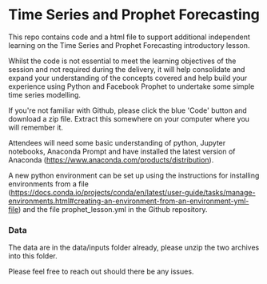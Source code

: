# Time Series and Prophet Forecasting

This repo contains code and a html file to support additional independent learning on the Time Series and Prophet Forecasting introductory lesson.

Whilst the code is not essential to meet the learning objectives of the session and not required during the delivery, it will help consolidate and expand your understanding of the concepts covered and help build your experience using Python and Facebook Prophet to undertake some simple time series modelling.

If you're not familiar with Github, please click the blue 'Code' button and download a zip file.  Extract this somewhere on your computer where you will remember it.

Attendees will need some basic understanding of python, Jupyter notebooks, Anaconda Prompt and have installed the latest version of Anaconda (https://www.anaconda.com/products/distribution).  

A new python environment can be set up using the instructions for installing environments from a file (https://docs.conda.io/projects/conda/en/latest/user-guide/tasks/manage-environments.html#creating-an-environment-from-an-environment-yml-file) and the file prophet_lesson.yml in the Github repository.

### Data

The data are in the data/inputs folder already, please unzip the two archives into this folder.

Please feel free to reach out should there be any issues.
